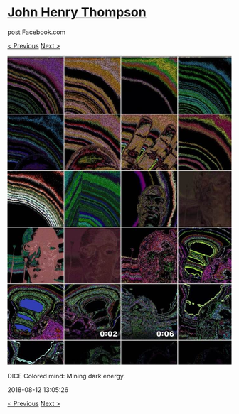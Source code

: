 # [John Henry Thompson](../README.md)
post Facebook.com

[< Previous](2018-08-12-1.md) [Next >](2018-08-12-3.md)

[![](../media/2018-08-12/Timeline-Photos-DICE-Colored-mind-Mining-dark-energy.jpg)](../README.md)

DICE Colored mind: Mining dark energy.

2018-08-12 13:05:26

[< Previous](2018-08-12-1.md) [Next >](2018-08-12-3.md)